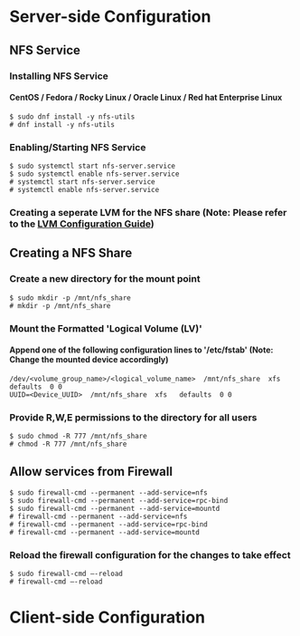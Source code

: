 # Server-side Configuration
## NFS Service
### Installing NFS Service
#### CentOS / Fedora / Rocky Linux / Oracle Linux / Red hat Enterprise Linux
```
$ sudo dnf install -y nfs-utils
# dnf install -y nfs-utils
```

### Enabling/Starting NFS Service
```
$ sudo systemctl start nfs-server.service
$ sudo systemctl enable nfs-server.service
# systemctl start nfs-server.service
# systemctl enable nfs-server.service
```

### Creating a seperate LVM for the NFS share (Note: Please refer to the [LVM Configuration Guide](lvm-configuration.md))

## Creating a NFS Share
### Create a new directory for the mount point
```
$ sudo mkdir -p /mnt/nfs_share
# mkdir -p /mnt/nfs_share
```

### Mount the Formatted 'Logical Volume (LV)'
#### Append one of the following configuration lines to '/etc/fstab' (Note: Change the mounted device accordingly)
```
/dev/<volume_group_name>/<logical_volume_name>  /mnt/nfs_share  xfs   defaults  0 0
UUID=<Device_UUID>  /mnt/nfs_share  xfs   defaults  0 0
```



### Provide R,W,E permissions to the directory for all users
```
$ sudo chmod -R 777 /mnt/nfs_share
# chmod -R 777 /mnt/nfs_share
```

## Allow services from Firewall
```
$ sudo firewall-cmd --permanent --add-service=nfs
$ sudo firewall-cmd --permanent --add-service=rpc-bind
$ sudo firewall-cmd --permanent --add-service=mountd
# firewall-cmd --permanent --add-service=nfs
# firewall-cmd --permanent --add-service=rpc-bind
# firewall-cmd --permanent --add-service=mountd
```

### Reload the firewall configuration for the changes to take effect
```
$ sudo firewall-cmd –-reload
# firewall-cmd –-reload
```


# Client-side Configuration
